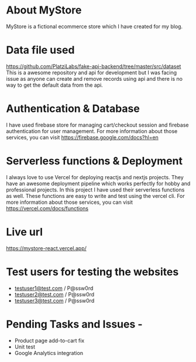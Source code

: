 # About MyStore

MyStore is a fictional ecommerce store which I have created for my blog.

# Data file used

https://github.com/PlatziLabs/fake-api-backend/tree/master/src/dataset
This is a awesome repository and api for development but I was facing issue as anyone can create and remove records using api and there is no way to get the default data from the api.

# Authentication & Database

I have used firebase store for managing cart/checkout session and firebase authentication for user management. For more information about those services, you can visit https://firebase.google.com/docs?hl=en

# Serverless functions & Deployment

I always love to use Vercel for deploying reactjs and nextjs projects. They have an awesome deployment pipeline which works perfectly for hobby and professional projects. In this project I have used their serverless functions as well. These functions are easy to write and test using the vercel cli. For more information about those services, you can visit https://vercel.com/docs/functions

# Live url

https://mystore-react.vercel.app/

# Test users for testing the websites

- testuser1@test.com / P@ssw0rd
- testuser2@test.com / P@ssw0rd
- testuser3@test.com / P@ssw0rd


# Pending Tasks and Issues - 
- Product page add-to-cart fix
- Unit test
- Google Analytics integration
